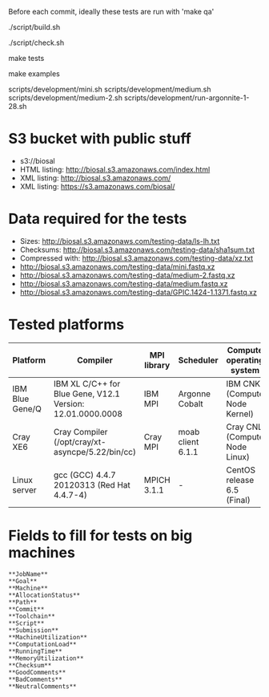Before each commit, ideally these tests are run with 'make qa'

./script/build.sh

./script/check.sh

make tests

make examples

scripts/development/mini.sh
scripts/development/medium.sh
scripts/development/medium-2.sh
scripts/development/run-argonnite-1-28.sh

# S3 bucket with public stuff

- s3://biosal
- HTML listing: http://biosal.s3.amazonaws.com/index.html
- XML listing: http://biosal.s3.amazonaws.com/
- XML listing: https://s3.amazonaws.com/biosal/

# Data required for the tests

- Sizes: http://biosal.s3.amazonaws.com/testing-data/ls-lh.txt
- Checksums: http://biosal.s3.amazonaws.com/testing-data/sha1sum.txt
- Compressed with: http://biosal.s3.amazonaws.com/testing-data/xz.txt
- http://biosal.s3.amazonaws.com/testing-data/mini.fastq.xz
- http://biosal.s3.amazonaws.com/testing-data/medium-2.fastq.xz
- http://biosal.s3.amazonaws.com/testing-data/medium.fastq.xz
- http://biosal.s3.amazonaws.com/testing-data/GPIC.1424-1.1371.fastq.xz

# Tested platforms

| Platform | Compiler | MPI library | Scheduler | Compute operating system |
| --- | --- | --- | --- | --- |
| IBM Blue Gene/Q | IBM XL C/C++ for Blue Gene, V12.1 Version: 12.01.0000.0008 | IBM MPI | Argonne Cobalt | IBM CNK (Compute Node Kernel) |
| Cray XE6 | Cray Compiler (/opt/cray/xt-asyncpe/5.22/bin/cc) | Cray MPI | moab client 6.1.1 | Cray CNL (Compute Node Linux) |
| Linux server | gcc (GCC) 4.4.7 20120313 (Red Hat 4.4.7-4) | MPICH 3.1.1 | - | CentOS release 6.5 (Final) |

# Fields to fill for tests on big machines

```
**JobName**
**Goal**
**Machine**
**AllocationStatus**
**Path**
**Commit**
**Toolchain**
**Script**
**Submission**
**MachineUtilization**
**ComputationLoad**
**RunningTime**
**MemoryUtilization**
**Checksum**
**GoodComments**
**BadComments**
**NeutralComments**
```
